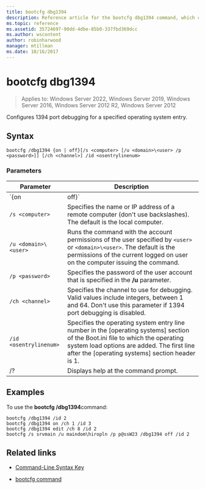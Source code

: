 ```yaml
---
title: bootcfg dbg1394
description: Reference article for the bootcfg dbg1394 command, which configures 1394 port debugging for a specified operating system entry
ms.topic: reference
ms.assetid: 35724697-90dd-4dbe-85b0-337fbd369dcc
ms.author: wscontent
author: robinharwood
manager: mtillman
ms.date: 10/16/2017
---
```

# bootcfg dbg1394

>Applies to: Windows Server 2022, Windows Server 2019, Windows Server 2016, Windows Server 2012 R2, Windows Server 2012

Configures 1394 port debugging for a specified operating system entry.

## Syntax

```
bootcfg /dbg1394 {on | off}[/s <computer> [/u <domain>\<user> /p <password>]] [/ch <channel>] /id <osentrylinenum>
```

### Parameters

| Parameter | Description |
| --------- | ----------- |
| `{on | off}` | Specifies the value for 1394 port debugging, including:<ul><li>**on.** Enables remote debugging support by adding the /dbg1394 option to the specified `<osentrylinenum>`.</li><li>**off.** Disables remote debugging support by removing the /dbg1394 option from the specified `<osentrylinenum>`.</li></ul> |
| `/s <computer>` | Specifies the name or IP address of a remote computer (don't use backslashes). The default is the local computer. |
| `/u <domain>\<user>`  | Runs the command with the account permissions of the user specified by `<user>` or `<domain>\<user>`. The default is the permissions of the current logged on user on the computer issuing the command. |
| `/p <password>` | Specifies the password of the user account that is specified in the **/u** parameter. |
| `/ch <channel>` | Specifies the channel to use for debugging. Valid values include integers, between 1 and 64. Don't use this parameter if 1394 port debugging is disabled. |
| `/id <osentrylinenum>` | Specifies the operating system entry line number in the [operating systems] section of the Boot.ini file to which the operating system load options are added. The first line after the [operating systems] section header is 1. |
| /? | Displays help at the command prompt. |

## Examples

To use the **bootcfg /dbg1394**command:

```
bootcfg /dbg1394 /id 2
bootcfg /dbg1394 on /ch 1 /id 3
bootcfg /dbg1394 edit /ch 8 /id 2
bootcfg /s srvmain /u maindom\hiropln /p p@ssW23 /dbg1394 off /id 2
```

## Related links

- [Command-Line Syntax Key](command-line-syntax-key.md)

- [bootcfg command](bootcfg.md)
